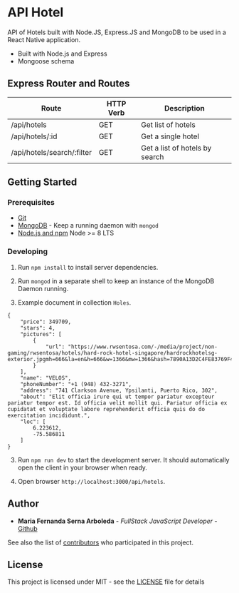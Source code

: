 # API Hotel

API of Hotels built with Node.JS, Express.JS and MongoDB to be used in a React Native application.

- Built with Node.js and Express
- Mongoose schema

## Express Router and Routes

| Route           | HTTP Verb | Description                          |
| --------------- | --------- | ------------------------------------ |
| /api/hotels     | GET       | Get list of hotels                   |
| /api/hotels/:id  | GET       | Get a single hotel                   |
| /api/hotels/search/:filter  | GET       | Get a list of hotels by search |


## Getting Started

### Prerequisites

- [Git](https://git-scm.com/)
- [MongoDB](https://www.mongodb.org/) - Keep a running daemon with `mongod`
- [Node.js and npm](nodejs.org) Node >= 8 LTS

### Developing

1. Run `npm install` to install server dependencies.

2. Run `mongod` in a separate shell to keep an instance of the MongoDB Daemon running.

3. Example document in collection `Holes`.
```
{
    "price": 349709,
    "stars": 4,
    "pictures": [
        {
            "url": "https://www.rwsentosa.com/-/media/project/non-gaming/rwsentosa/hotels/hard-rock-hotel-singapore/hardrockhotelsg-exterior.jpgmh=666&la=en&h=666&w=1366&mw=1366&hash=7890A13D2C4FE83769F4A571B997007215155027"
        }
    ],
    "name": "VELOS",
    "phoneNumber": "+1 (948) 432-3271",
    "address": "741 Clarkson Avenue, Ypsilanti, Puerto Rico, 302",
    "about": "Elit officia irure qui ut tempor pariatur excepteur pariatur tempor est. Id officia velit mollit qui. Pariatur officia ex cupidatat et voluptate labore reprehenderit officia quis do do exercitation incididunt.",
    "loc": [
        6.223612,
        -75.586811
    ]
}
```

3. Run `npm run dev` to start the development server. It should automatically open the client in your browser when ready.

4. Open browser `http://localhost:3000/api/hotels`.


## Author

* **Maria Fernanda Serna Arboleda** - *FullStack JavaScript Developer* - [Github](https://github.com/mafesernaarboleda)

See also the list of [contributors](https://github.com/mafesernaarboleda/api-express-mongo/contributors) who participated in this project.

## License

This project is licensed under MIT - see the [LICENSE](LICENSE) file for details

